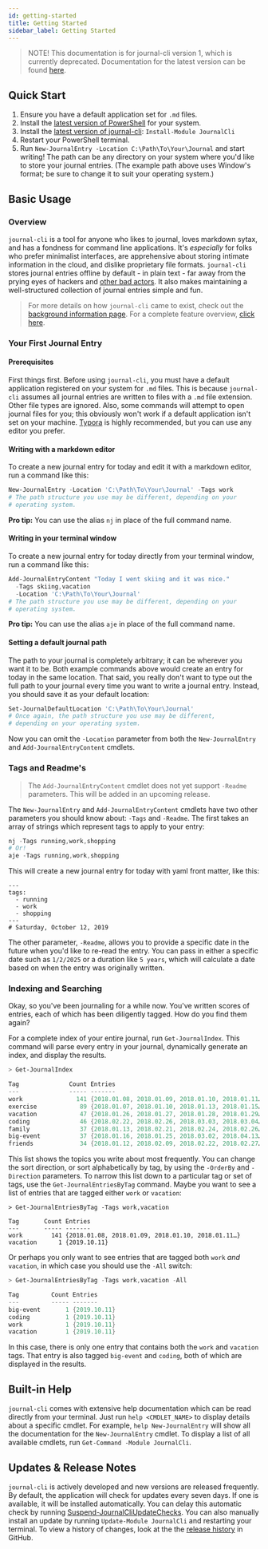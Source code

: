 ```yaml
---
id: getting-started
title: Getting Started
sidebar_label: Getting Started
---
```


> NOTE! This documentation is for journal-cli version 1, which is currently deprecated. Documentation for the latest version can be found [here](https://journalcli.app).

## Quick Start

1. Ensure you have a default application set for `.md` files. 
2. Install the [latest version of PowerShell](https://github.com/PowerShell/PowerShell/releases/latest) for your system.
3. Install the [latest version of journal-cli](https://www.powershellgallery.com/packages/JournalCli): `Install-Module JournalCli`
4. Restart your PowerShell terminal.
5. Run `New-JournalEntry -Location C:\Path\To\Your\Journal` and start writing! The path can be any directory on your system where you'd like to store your journal entries. (The example path above uses Window's format; be sure to change it to suit your operating system.)

## Basic Usage

### Overview

`journal-cli` is a tool for anyone who likes to journal, loves markdown sytax, and has a fondness for command line applications. It's _especially_ for folks who prefer minimalist interfaces, are apprehensive about storing intimate information in the cloud, and dislike proprietary file formats. `journal-cli` stores journal entries offline by default - in plain text - far away from the prying eyes of hackers and [other bad actors](https://www.wsj.com/articles/techs-dirty-secret-the-app-developers-sifting-through-your-gmail-1530544442). It also makes maintaining a well-structured collection of journal entries simple and fun. 

>  For more details on how `journal-cli` came to exist, check out the [background information page](/docs/background). For a complete feature overview, [click here](/docs/features).

### Your First Journal Entry

#### Prerequisites

First things first. Before using `journal-cli`, you must have a default application registered on your system for `.md` files. This is because `journal-cli` assumes all journal entries are written to files with a `.md` file extension. Other file types are ignored. Also, some commands will attempt to open journal files for you; this obviously won't work if a default application isn't set on your machine. [Typora](https://www.typora.io/) is highly recommended, but you can use any editor you prefer.

#### Writing with a markdown editor

To create a new journal entry for today and edit it with a markdown editor, run a command like this:

```powershell
New-JournalEntry -Location 'C:\Path\To\Your\Journal' -Tags work
# The path structure you use may be different, depending on your 
# operating system.
```
**Pro tip:** You can use the alias `nj` in place of the full command name. 

#### Writing in your terminal window

To create a new journal entry for today directly from your terminal window, run a command like this:

```powershell
Add-JournalEntryContent "Today I went skiing and it was nice." 
  -Tags skiing,vacation
  -Location 'C:\Path\To\Your\Journal'
# The path structure you use may be different, depending on your 
# operating system.
```

**Pro tip:** You can use the alias `aje` in place of the full command name. 

#### Setting a default journal path

The path to your journal is completely arbitrary; it can be wherever you want it to be. Both example commands above would create an entry for today in the same location. That said, you really don't want to type out the full path to your journal every time you want to write a journal entry. Instead, you should save it as your default location: 

```powershell
Set-JournalDefaultLocation 'C:\Path\To\Your\Journal'
# Once again, the path structure you use may be different, 
# depending on your operating system.
```

Now you can omit the `-Location` parameter from both the `New-JournalEntry` and `Add-JournalEntryContent` cmdlets. 

### Tags and Readme's

> The `Add-JournalEntryContent` cmdlet does not yet support `-Readme` parameters. This will be added in an upcoming release. 

The `New-JournalEntry` and `Add-JournalEntryContent` cmdlets have two other parameters you should know about: `-Tags` and `-Readme`. The first takes an array of strings which represent tags to apply to your entry:

```powershell
nj -Tags running,work,shopping
# Or!
aje -Tags running,work,shopping
```

This will create a new journal entry for today with yaml front matter, like this:

```
---
tags:
  - running
  - work
  - shopping
---
# Saturday, October 12, 2019
```

The other parameter, `-Readme`, allows you to provide a specific date in the future when you'd like to re-read the entry. You can pass in either a specific date such as `1/2/2025` or a duration like `5 years`, which will calculate a date based on when the entry was originally written. 

### Indexing and Searching

Okay, so you've been journaling for a while now. You've written scores of entries, each of which has been diligently tagged. How do you find them again? 

For a complete index of your entire journal, run `Get-JournalIndex`. This command will parse every entry in your journal, dynamically generate an index, and display the results.

```powershell
> Get-JournalIndex

Tag              Count Entries
---              ----- -------
work               141 {2018.01.08, 2018.01.09, 2018.01.10, 2018.01.11…}
exercise            89 {2018.01.07, 2018.01.10, 2018.01.13, 2018.01.15…}
vacation            47 {2018.01.26, 2018.01.27, 2018.01.28, 2018.01.29…}
coding              46 {2018.02.22, 2018.02.26, 2018.03.03, 2018.03.04…}
family              37 {2018.01.13, 2018.02.21, 2018.02.24, 2018.02.26…}
big-event           37 {2018.01.16, 2018.01.25, 2018.03.02, 2018.04.13…}
friends             34 {2018.01.12, 2018.02.09, 2018.02.22, 2018.02.27…}
```

This list shows the topics you write about most frequently. You can change the sort direction, or sort alphabetically by tag, by using the `-OrderBy` and `-Direction` parameters. To narrow this list down to a particular tag or set of tags, use the `Get-JournalEntriesByTag` command. Maybe you want to see a list of entries that are tagged either `work` or `vacation`:

```
> Get-JournalEntriesByTag -Tags work,vacation

Tag       Count Entries
---       ----- -------
work        141 {2018.01.08, 2018.01.09, 2018.01.10, 2018.01.11…}
vacation      1 {2019.10.11}
```

Or perhaps you only want to see entries that are tagged both `work` _and_ `vacation`, in which case you should use the `-All` switch:

```powershell
> Get-JournalEntriesByTag -Tags work,vacation -All

Tag         Count Entries
---         ----- -------
big-event       1 {2019.10.11}
coding          1 {2019.10.11}
work            1 {2019.10.11}
vacation        1 {2019.10.11}
```

In this case, there is only one entry that contains both the `work` and `vacation` tags. That entry is also tagged `big-event` and `coding`, both of which are displayed in the results. 

## Built-in Help

`journal-cli` comes with extensive help documentation which can be read directly from your terminal. Just run `help <CMDLET_NAME>` to display details about a specific cmdlet. For example, `help New-JournalEntry` will show all the documentation for the `New-JournalEntry` cmdlet. To display a list of all available cmdlets, run `Get-Command -Module JournalCli`. 

## Updates & Release Notes

`journal-cli` is actively developed and new versions are released frequently. By default, the application will check for updates every seven days. If one is available, it will be installed automatically. You can delay this automatic check by running [Suspend-JournalCliUpdateChecks](https://github.com/refactorsaurusrex/journal-cli/wiki/Suspend-JournalCliUpdateChecks). You can also manually install an update by running `Update-Module JournalCli` and restarting your terminal. To view a history of changes, look at the the [release history](https://github.com/refactorsaurusrex/journal-cli/releases) in GitHub.